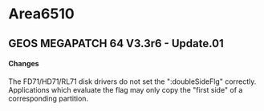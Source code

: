 # Area6510

## GEOS MEGAPATCH 64 V3.3r6 - Update.01

#### Changes
The FD71/HD71/RL71 disk drivers do not set the ":doubleSideFlg" correctly. Applications which evaluate the flag may only copy the "first side" of a corresponding partition.
